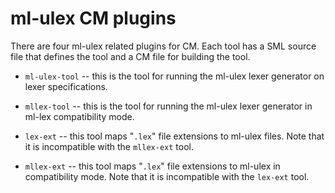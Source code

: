 # ml-ulex CM plugins

There are four ml-ulex related plugins for CM.  Each tool
has a SML source file that defines the tool and a CM file
for building the tool.

* `ml-ulex-tool` -- this is the tool for running the ml-ulex
  lexer generator on lexer specifications.

* `mllex-tool` -- this is the tool for running the ml-ulex
  lexer generator in ml-lex compatibility mode.

* `lex-ext` -- this tool maps "`.lex`" file extensions to ml-ulex
  files.  Note that it is incompatible with the `mllex-ext` tool.

* `mllex-ext` -- this tool maps "`.lex`" file extensions to ml-ulex
  in compatibility mode.  Note that it is incompatible with the `lex-ext`
  tool.
